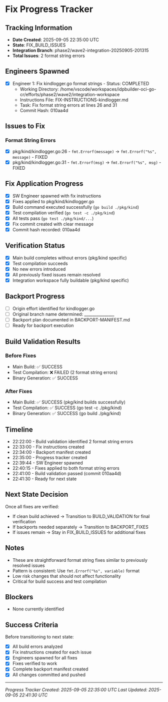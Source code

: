 # Fix Progress Tracker

## Tracking Information
- **Date Created**: 2025-09-05 22:35:00 UTC
- **State**: FIX_BUILD_ISSUES
- **Integration Branch**: phase2/wave2-integration-20250905-201315
- **Total Issues**: 2 format string errors

## Engineers Spawned
- [x] Engineer 1: Fix kindlogger.go format strings - Status: COMPLETED
  - Working Directory: /home/vscode/workspaces/idpbuilder-oci-go-cr/efforts/phase2/wave2/integration-workspace
  - Instructions File: FIX-INSTRUCTIONS-kindlogger.md
  - Task: Fix format string errors at lines 26 and 31
  - Commit Hash: 010aa4d

## Issues to Fix

### Format String Errors
- [x] pkg/kind/kindlogger.go:26 - `fmt.Errorf(message)` → `fmt.Errorf("%s", message)` - FIXED
- [x] pkg/kind/kindlogger.go:31 - `fmt.Errorf(msg)` → `fmt.Errorf("%s", msg)` - FIXED

## Fix Application Progress
- [x] SW Engineer spawned with fix instructions
- [x] Fixes applied to pkg/kind/kindlogger.go
- [x] Build command executed successfully (`go build ./pkg/kind`)
- [x] Test compilation verified (`go test -c ./pkg/kind`)
- [x] All tests pass (`go test ./pkg/kind/...`)
- [x] Fix commit created with clear message
- [x] Commit hash recorded: 010aa4d

## Verification Status
- [x] Main build completes without errors (pkg/kind specific)
- [x] Test compilation succeeds
- [x] No new errors introduced
- [x] All previously fixed issues remain resolved
- [x] Integration workspace fully buildable (pkg/kind specific)

## Backport Progress
- [ ] Origin effort identified for kindlogger.go
- [ ] Original branch name determined: _______________
- [ ] Backport plan documented in BACKPORT-MANIFEST.md
- [ ] Ready for backport execution

## Build Validation Results

### Before Fixes
- Main Build: ✅ SUCCESS
- Test Compilation: ❌ FAILED (2 format string errors)
- Binary Generation: ✅ SUCCESS

### After Fixes
- Main Build: ✅ SUCCESS (pkg/kind builds successfully)
- Test Compilation: ✅ SUCCESS (go test -c ./pkg/kind)
- Binary Generation: ✅ SUCCESS (go build ./pkg/kind)

## Timeline
- 22:22:00 - Build validation identified 2 format string errors
- 22:33:00 - Fix instructions created
- 22:34:00 - Backport manifest created
- 22:35:00 - Progress tracker created
- 22:39:44 - SW Engineer spawned
- 22:40:15 - Fixes applied to both format string errors
- 22:41:00 - Build validation passed (commit 010aa4d)
- 22:41:30 - Ready for next state

## Next State Decision
Once all fixes are verified:
- If clean build achieved → Transition to BUILD_VALIDATION for final verification
- If backports needed separately → Transition to BACKPORT_FIXES
- If issues remain → Stay in FIX_BUILD_ISSUES for additional fixes

## Notes
- These are straightforward format string fixes similar to previously resolved issues
- Pattern is consistent: Use `fmt.Errorf("%s", variable)` format
- Low risk changes that should not affect functionality
- Critical for build success and test compilation

## Blockers
- None currently identified

## Success Criteria
Before transitioning to next state:
- [x] All build errors analyzed
- [x] Fix instructions created for each issue
- [x] Engineers spawned for all fixes
- [x] Fixes verified to work
- [x] Complete backport manifest created
- [x] All changes committed and pushed

---
*Progress Tracker Created: 2025-09-05 22:35:00 UTC*
*Last Updated: 2025-09-05 22:41:30 UTC*